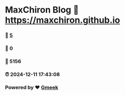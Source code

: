 # MaxChiron Blog :link: https://maxchiron.github.io 
### :page_facing_up: [5](https://maxchiron.github.io/tag.html) 
### :speech_balloon: 0 
### :hibiscus: 5156 
### :alarm_clock: 2024-12-11 17:43:08 
### Powered by :heart: [Gmeek](https://github.com/Meekdai/Gmeek)
